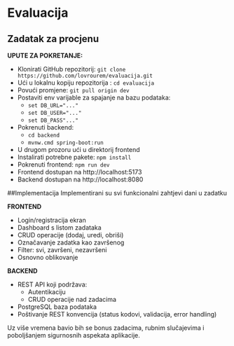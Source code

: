 # Evaluacija
## Zadatak za procjenu

**UPUTE ZA POKRETANJE:**
* Klonirati GitHub repozitorij: `git clone https://github.com/lovrourem/evaluacija.git`
* Ući u lokalnu kopiju repozitorija : `cd evaluacija`
* Povući promjene: `git pull origin dev`
* Postaviti env varijable za spajanje na bazu podataka:
  * `set DB_URL="..."`
  * `set DB_USER="..."`
  * `set DB_PASS"..."`
* Pokrenuti backend:
  * `cd backend`
  * `mvnw.cmd spring-boot:run`
* U drugom prozoru ući u direktorij frontend
* Instalirati potrebne pakete: `npm install`
* Pokrenuti frontend: `npm run dev`
* Frontend dostupan na http://localhost:5173
* Backend dostupan na http://localhost:8080


##Implementacija
Implementirani su svi funkcionalni zahtjevi dani u zadatku

**FRONTEND**
* Login/registracija ekran
* Dashboard s listom zadataka
* CRUD operacije (dodaj, uredi, obriši)
* Označavanje zadatka kao završenog
* Filter: svi, završeni, nezavršeni
* Osnovno oblikovanje

**BACKEND**
* REST API koji podržava:
  * Autentikaciju
  * CRUD operacije nad zadacima
* PostgreSQL baza podataka
* Poštivanje REST konvencija (status kodovi, validacija, error handling)

Uz više vremena bavio bih se bonus zadacima, rubnim slučajevima i poboljšanjem sigurnosnih aspekata aplikacije.

